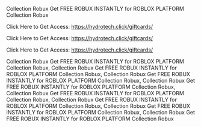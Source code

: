 Collection Robux Get FREE ROBUX INSTANTLY for ROBLOX PLATFORM Collection Robux

Click Here to Get Access: https://hydrotech.click/giftcards/

Click Here to Get Access: https://hydrotech.click/giftcards/

Click Here to Get Access: https://hydrotech.click/giftcards/

Collection Robux Get FREE ROBUX INSTANTLY for ROBLOX PLATFORM Collection Robux, Collection Robux Get FREE ROBUX INSTANTLY for ROBLOX PLATFORM Collection Robux, Collection Robux Get FREE ROBUX INSTANTLY for ROBLOX PLATFORM Collection Robux, Collection Robux Get FREE ROBUX INSTANTLY for ROBLOX PLATFORM Collection Robux, Collection Robux Get FREE ROBUX INSTANTLY for ROBLOX PLATFORM Collection Robux, Collection Robux Get FREE ROBUX INSTANTLY for ROBLOX PLATFORM Collection Robux, Collection Robux Get FREE ROBUX INSTANTLY for ROBLOX PLATFORM Collection Robux, Collection Robux Get FREE ROBUX INSTANTLY for ROBLOX PLATFORM Collection Robux
